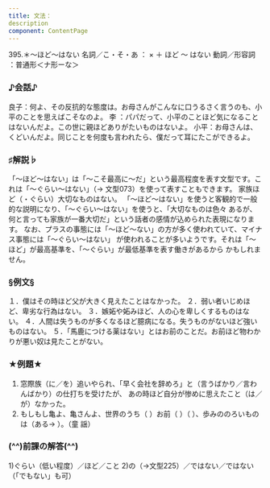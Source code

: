 ```yaml
---
title: 文法：
description
component: ContentPage
---
```



395.＊～ほど～はない
名詞／こ・そ・あ ： × ＋ ほど ～ はない
動詞／形容詞 ：普通形＜ナ形ーな＞    
### ♪会話♪
良子：何よ、その反抗的な態度は。お母さんがこんなに口うるさく言うのも、小平のことを思えばこそなのよ。 李 ：パパだって、小平のことほど気になることはないんだよ。この世に親ほどありがたいものはないよ。 小平：お母さんは、くどいんだよ。同じことを何度も言われたら、僕だって耳にたこができるよ。
### ♯解説♭
「～ほど～はない」は「～こそ最高に～だ」という最高程度を表す文型です。これは「～ぐらい～はない」（→
文型073）を使って表すこともできます。 家族ほど（・ぐらい）大切なものはない。
「～ほど～はない」を使うと客観的で一般的な説明になり、「～ぐらい～はない」を使うと、「大切なものは色々 あるが、何と言っても家族が一番大切だ」という話者の感情が込められた表現になります。
なお、プラスの事態には「～ほど～ない」の方が多く使われていて、マイナス事態には「～ぐらい～はない」 が使われることが多いようです。それは「～ほど」が最高基準を、「～ぐらい」が最低基準を表す働きがあるから かもしれません。
### §例文§
１．僕はその時ほど父が大きく見えたことはなかった。
２．弱い者いじめほど、卑劣な行為はない。
３．嫉妬や妬みほど、人の心を卑しくするものはない。
４．人間は失うものが多くなるほど臆病になる。失うものがないほど強いものはない。
５．「馬鹿につける薬はない」とはお前のことだ。お前ほど物わかりが悪い奴は見たことがない。
### ★例題★
1) 窓際族（に／を）追いやられ、「早く会社を辞めろ」と（言うばかり／言わんばかり）の仕打ちを受けたが、 あの時ほど自分が惨めに思えたこと（は／が）なかった。
2) もしもし亀よ、亀さんよ、世界のうち（ ）お前（ ）（ ）、歩みののろいものは（ある→ ）。（童
謡）
### (^^)前課の解答(^^)
1)ぐらい（低い程度）／ほど／こと
2)の（→文型225）／ではない／ではない（「でもない」も可）
